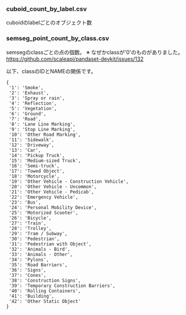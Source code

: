 
### cuboid_count_by_label.csv
cuboidのlabelごとのオブジェクト数


### semseg_point_count_by_class.csv
semsegのclassごとの点の個数。
※ なぜかclassが'0'のものがありました。
https://github.com/scaleapi/pandaset-devkit/issues/132

以下、classのIDとNAMEの関係です。

```
{
 '1': 'Smoke',
 '2': 'Exhaust',
 '3': 'Spray or rain',
 '4': 'Reflection',
 '5': 'Vegetation',
 '6': 'Ground',
 '7': 'Road',
 '8': 'Lane Line Marking',
 '9': 'Stop Line Marking',
 '10': 'Other Road Marking',
 '11': 'Sidewalk',
 '12': 'Driveway',
 '13': 'Car',
 '14': 'Pickup Truck',
 '15': 'Medium-sized Truck',
 '16': 'Semi-truck',
 '17': 'Towed Object',
 '18': 'Motorcycle',
 '19': 'Other Vehicle - Construction Vehicle',
 '20': 'Other Vehicle - Uncommon',
 '21': 'Other Vehicle - Pedicab',
 '22': 'Emergency Vehicle',
 '23': 'Bus',
 '24': 'Personal Mobility Device',
 '25': 'Motorized Scooter',
 '26': 'Bicycle',
 '27': 'Train',
 '28': 'Trolley',
 '29': 'Tram / Subway',
 '30': 'Pedestrian',
 '31': 'Pedestrian with Object',
 '32': 'Animals - Bird',
 '33': 'Animals - Other',
 '34': 'Pylons',
 '35': 'Road Barriers',
 '36': 'Signs',
 '37': 'Cones',
 '38': 'Construction Signs',
 '39': 'Temporary Construction Barriers',
 '40': 'Rolling Containers',
 '41': 'Building',
 '42': 'Other Static Object'
}
```
